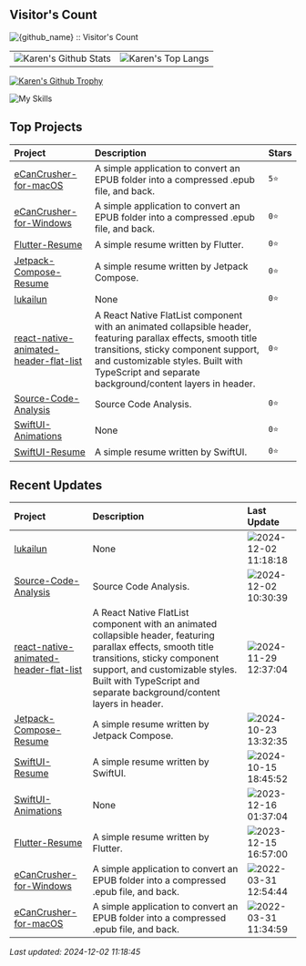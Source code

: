 ## Visitor's Count

<img src="https://profile-counter.glitch.me/{github_username}/count.svg" alt="{github_name} :: Visitor's Count" />

<table>
  <tr>
    <td>
      <img src="https://github-readme-stats.vercel.app/api?username=lukailun&show_icons=true&hide_border=true" alt="Karen's Github Stats" />
    </td>
    <td>
      <img src="https://github-readme-stats.vercel.app/api/top-langs/?username=lukailun&layout=compact&hide_border=true&langs_count=10" alt="Karen's Top Langs" />
    </td>
  </tr>
</table>

<p>
  <a href="https://github.com/ryo-ma/github-profile-trophy"><img src="https://github-profile-trophy.vercel.app/?username=lukailun" alt="Karen's Github Trophy" /></a>
</p>

![My Skills](https://skillicons.dev/icons?i=androidstudio,apple,css,dart,flutter,git,github,githubactions,gitlab,gmail,html,js,kotlin,md,nodejs,npm,pinia,pnpm,py,react,reactivex,redux,sqlite,stackoverflow,sentry,swift,tailwind,ts,vscode,vue)

## Top Projects
|Project|Description|Stars|
|:--|:--|:--|
|[eCanCrusher-for-macOS](https://github.com/lukailun/eCanCrusher-for-macOS)|A simple application to convert an EPUB folder into a compressed .epub file, and back.|`5⭐`|
|[eCanCrusher-for-Windows](https://github.com/lukailun/eCanCrusher-for-Windows)|A simple application to convert an EPUB folder into a compressed .epub file, and back.|`0⭐`|
|[Flutter-Resume](https://github.com/lukailun/Flutter-Resume)|A simple resume written by Flutter.|`0⭐`|
|[Jetpack-Compose-Resume](https://github.com/lukailun/Jetpack-Compose-Resume)|A simple resume written by Jetpack Compose.|`0⭐`|
|[lukailun](https://github.com/lukailun/lukailun)|None|`0⭐`|
|[react-native-animated-header-flat-list](https://github.com/lukailun/react-native-animated-header-flat-list)|A React Native FlatList component with an animated collapsible header, featuring parallax effects, smooth title transitions, sticky component support, and customizable styles. Built with TypeScript and separate background/content layers in header.|`0⭐`|
|[Source-Code-Analysis](https://github.com/lukailun/Source-Code-Analysis)|Source Code Analysis.|`0⭐`|
|[SwiftUI-Animations](https://github.com/lukailun/SwiftUI-Animations)|None|`0⭐`|
|[SwiftUI-Resume](https://github.com/lukailun/SwiftUI-Resume)|A simple resume written by SwiftUI.|`0⭐`|

## Recent Updates
|Project|Description|Last Update|
|:--|:--|:--|
|[lukailun](https://github.com/lukailun/lukailun)|None|![2024-12-02 11:18:18](https://img.shields.io/badge/2024--12--02-11%3A18%3A18-brightgreen?style=flat-square)|
|[Source-Code-Analysis](https://github.com/lukailun/Source-Code-Analysis)|Source Code Analysis.|![2024-12-02 10:30:39](https://img.shields.io/badge/2024--12--02-10%3A30%3A39-brightgreen?style=flat-square)|
|[react-native-animated-header-flat-list](https://github.com/lukailun/react-native-animated-header-flat-list)|A React Native FlatList component with an animated collapsible header, featuring parallax effects, smooth title transitions, sticky component support, and customizable styles. Built with TypeScript and separate background/content layers in header.|![2024-11-29 12:37:04](https://img.shields.io/badge/2024--11--29-12%3A37%3A04-brightgreen?style=flat-square)|
|[Jetpack-Compose-Resume](https://github.com/lukailun/Jetpack-Compose-Resume)|A simple resume written by Jetpack Compose.|![2024-10-23 13:32:35](https://img.shields.io/badge/2024--10--23-13%3A32%3A35-brightgreen?style=flat-square)|
|[SwiftUI-Resume](https://github.com/lukailun/SwiftUI-Resume)|A simple resume written by SwiftUI.|![2024-10-15 18:45:52](https://img.shields.io/badge/2024--10--15-18%3A45%3A52-brightgreen?style=flat-square)|
|[SwiftUI-Animations](https://github.com/lukailun/SwiftUI-Animations)|None|![2023-12-16 01:37:04](https://img.shields.io/badge/2023--12--16-01%3A37%3A04-brightgreen?style=flat-square)|
|[Flutter-Resume](https://github.com/lukailun/Flutter-Resume)|A simple resume written by Flutter.|![2023-12-15 16:57:00](https://img.shields.io/badge/2023--12--15-16%3A57%3A00-brightgreen?style=flat-square)|
|[eCanCrusher-for-Windows](https://github.com/lukailun/eCanCrusher-for-Windows)|A simple application to convert an EPUB folder into a compressed .epub file, and back.|![2022-03-31 12:54:44](https://img.shields.io/badge/2022--03--31-12%3A54%3A44-brightgreen?style=flat-square)|
|[eCanCrusher-for-macOS](https://github.com/lukailun/eCanCrusher-for-macOS)|A simple application to convert an EPUB folder into a compressed .epub file, and back.|![2022-03-31 11:34:59](https://img.shields.io/badge/2022--03--31-11%3A34%3A59-brightgreen?style=flat-square)|

*Last updated: 2024-12-02 11:18:45*
